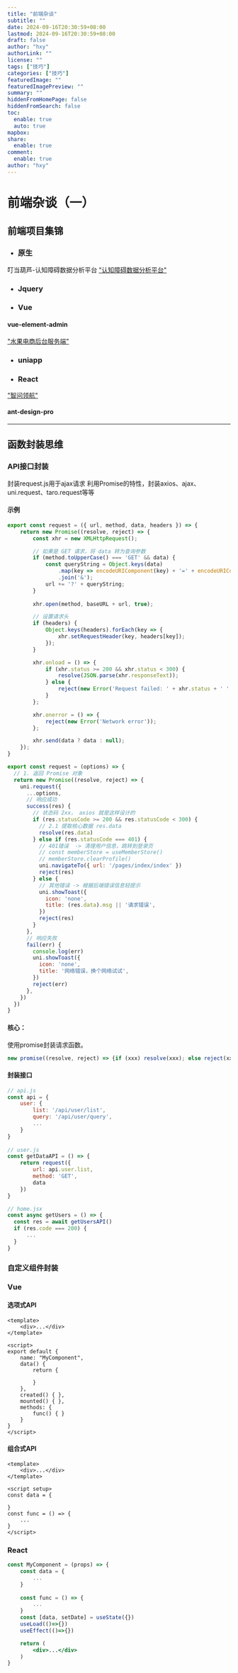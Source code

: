 ```yaml
---
title: "前端杂谈"
subtitle: ""
date: 2024-09-16T20:30:59+08:00
lastmod: 2024-09-16T20:30:59+08:00
draft: false
author: "hxy"
authorLink: ""
license: ""
tags: ["技巧"]
categories: ["技巧"]
featuredImage: ""
featuredImagePreview: ""
summary: ""
hiddenFromHomePage: false
hiddenFromSearch: false
toc:
  enable: true
  auto: true
mapbox:
share:
  enable: true
comment:
  enable: true
author: "hxy"
---
```


# 前端杂谈（一）

## 前端项目集锦

- ### 原生

叮当葫芦-认知障碍数据分析平台
["认知障碍数据分析平台"](http://124.220.179.33:82/)

- ### Jquery

- ### Vue

#### vue-element-admin
["水果电商后台服务端"](https://management.aiyin.club/)

- ### uniapp

- ### React

["智问领航"](http://47.120.38.169:86/)

#### ant-design-pro

------

## 函数封装思维
###  API接口封装
封装request.js用于ajax请求
利用Promise的特性，封装axios、ajax、uni.request、taro.request等等

#### 示例
```javascript
export const request = ({ url, method, data, headers }) => {
    return new Promise((resolve, reject) => {
        const xhr = new XMLHttpRequest();

        // 如果是 GET 请求，将 data 转为查询参数
        if (method.toUpperCase() === 'GET' && data) {
            const queryString = Object.keys(data)
                .map(key => encodeURIComponent(key) + '=' + encodeURIComponent(data[key]))
                .join('&');
            url += '?' + queryString;
        }
        
        xhr.open(method, baseURL + url, true);

        // 设置请求头
        if (headers) {
            Object.keys(headers).forEach(key => {
                xhr.setRequestHeader(key, headers[key]);
            });
        }

        xhr.onload = () => {
            if (xhr.status >= 200 && xhr.status < 300) {
                resolve(JSON.parse(xhr.responseText));
            } else {
                reject(new Error('Request failed: ' + xhr.status + ' ' + xhr.statusText));
            }
        };

        xhr.onerror = () => {
            reject(new Error('Network error'));
        };

        xhr.send(data ? data : null);
    });
}
```

```javascript
export const request = (options) => {
  // 1. 返回 Promise 对象
  return new Promise((resolve, reject) => {
    uni.request({
      ...options,
      // 响应成功
      success(res) {
        // 状态码 2xx， axios 就是这样设计的
        if (res.statusCode >= 200 && res.statusCode < 300) {
          // 2.1 提取核心数据 res.data
          resolve(res.data)
        } else if (res.statusCode === 401) {
          // 401错误  -> 清理用户信息，跳转到登录页
          // const memberStore = useMemberStore()
          // memberStore.clearProfile()
          uni.navigateTo({ url: '/pages/index/index' })
          reject(res)
		} else {
          // 其他错误 -> 根据后端错误信息轻提示
          uni.showToast({
            icon: 'none',
            title: (res.data).msg || '请求错误',
          })
          reject(res)
        }
	  },
      // 响应失败
      fail(err) {
		console.log(err)
        uni.showToast({
          icon: 'none',
          title: '网络错误，换个网络试试',
        })
        reject(err)
      },
    })
  })
}
```
#### 核心：

使用promise封装请求函数。

```javascript
new promise((resolve, reject) => {if (xxx) resolve(xxx); else reject(xxx)})
```

#### 封装接口
```javascript
// api.js
const api = {
    user: {
        list: '/api/user/list',
        query: '/api/user/query',
        ...
    }
}
    
// user.js
const getDataAPI = () => {
    return request({
        url: api.user.list,
        method: 'GET',
        data
    })
}

// home.jsx
const async getUsers = () => {
  const res = await getUsersAPI()
  if (res.code === 200) {
      ...
  }
}
```

### 自定义组件封装
### Vue
#### 选项式API
```vue
<template>
    <div>...</div>
</template>

<script>
export default {
    name: "MyComponent",
    data() {
        return {

        }
    },
    created() { },
    mounted() { },
    methods: {
        func() { }
    }
}
</script>
```
#### 组合式API
```vue
<template>
    <div>...</div>
</template>

<script setup>
const data = {

}
const func = () => {
    ...
}
</script>
```
### React
```jsx
const MyComponent = (props) => {
    const data = {
        ...
    }
    
    const func = () => {
        ...
    }
    const [data, setDate] = useState({})
	useLoad(()=>{})
    useEffect(()=>{})

    return (
        <div>...</div>
    )
} 
```